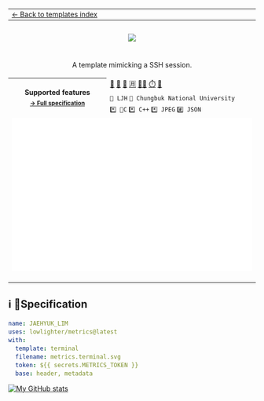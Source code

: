 <!--header-->
<table>
  <tr><td colspan="2"><a href="/README.md#%EF%B8%8F-templates">← Back to templates index</a></td></tr>
  <tr><th colspan="2"><h3><img src=https://capsule-render.vercel.app/api?type=venom&color=auto&height=300&section=header&text=Always%20learning&fontSize=90></h3></th></tr>
  <tr><td colspan="2" align="center"><p>A template mimicking a SSH session.</p>
</td></tr>
  <tr>
    <th rowspan="3">Supported features<br><sub><a href="metadata.yml">→ Full specification</a></sub></th>
    <td><a href="/source/plugins/screenshot/README.md" title="📸 Website screenshot">📸</a> <a href="/source/plugins/gists/README.md" title="🎫 Gists">🎫</a> <a href="/source/plugins/isocalendar/README.md" title="📅 Isometric commit calendar">📅</a> <a href="/source/plugins/languages/README.md" title="🈷️ Languages activity">🈷️</a> <a href="/source/plugins/lines/README.md" title="👨‍💻 Lines of code changed">👨‍💻</a> <a href="/source/plugins/pagespeed/README.md" title="⏱️ Google PageSpeed">⏱️</a> <a href="/source/plugins/traffic/README.md" title="🧮 Repositories traffic">🧮</a></td>
  </tr>
  <tr>
    <td><code>👤 LJH</code> <code>👥 Chungbuk National University</code></td>
  </tr>
  <tr>
    <td><code>*️⃣ C</code> <code>*️⃣ C++</code> <code>*️⃣ JPEG</code> <code>#️⃣ JSON</code></td>
  </tr>
  <tr>
    <td colspan="2" align="center">
      <img src="https://github.com/lowlighter/metrics/blob/examples/metrics.terminal.svg" alt=""></img>
      <img width="900" height="1" alt="">
    </td>
  </tr>
</table>
<!--/header-->

## ℹ️ Specification

<!--examples-->
```yaml
name: JAEHYUK_LIM
uses: lowlighter/metrics@latest
with:
  template: terminal
  filename: metrics.terminal.svg
  token: ${{ secrets.METRICS_TOKEN }}
  base: header, metadata

```
<!--/examples-->
[![My GitHub stats](https://github-readme-stats.vercel.app/api?username=ChungGyeon)](https://github.com/ChungGyeon/github-readme-stats)
